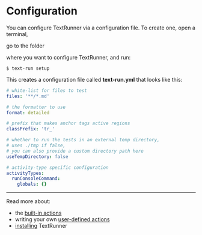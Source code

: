 # Configuration

You can configure TextRunner via a configuration file.
To create one, open a terminal,
<!-- TODO <a class="tr_cdIntoSetupExample">-->go to the folder<!-- </a> -->
where you want to configure TextRunner, and run:

<a class="tr_runConsoleCommand">

```
$ text-run setup
````
</a>

This creates a configuration file called
<a class="tr_verifyWorkspaceFileContent">
__text-run.yml__ that looks like this:

```yml
# white-list for files to test
files: '**/*.md'

# the formatter to use
format: detailed

# prefix that makes anchor tags active regions
classPrefix: 'tr_'

# whether to run the tests in an external temp directory,
# uses ./tmp if false,
# you can also provide a custom directory path here
useTempDirectory: false

# activity-type specific configuration
activityTypes:
  runConsoleCommand:
    globals: {}
````

</a>

<hr>

Read more about:
- the [built-in actions](built-in-actions.md)
- writing your own [user-defined actions](user-defined-actions.md)
- [installing](installation.md) TextRunner

